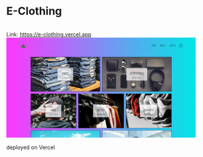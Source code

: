 # E-Clothing
  \
Link: https://e-clothing.vercel.app
  \
![alt text](https://github.com/Ismail24A/E-Clothing/blob/master/project-image.png?raw=true)

deployed on Vercel
